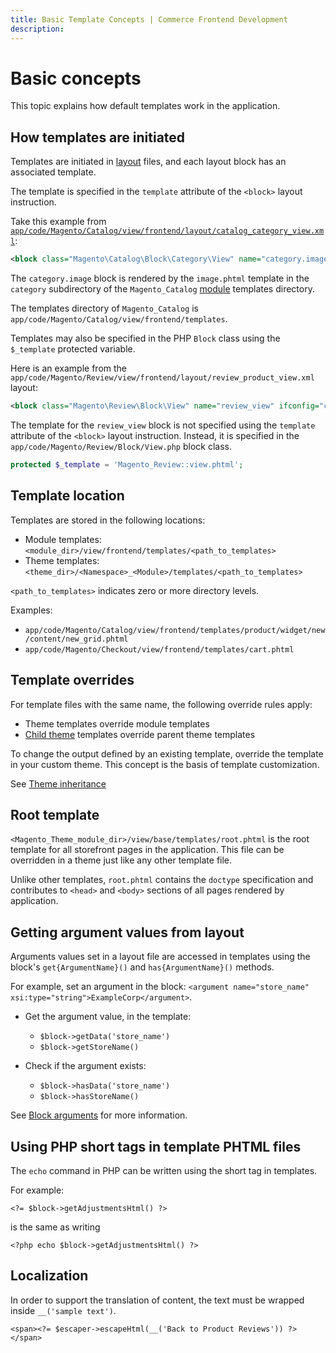 ```yaml
---
title: Basic Template Concepts | Commerce Frontend Development
description:
---
```


# Basic concepts

This topic explains how default templates work in the application.

## How templates are initiated

Templates are initiated in [layout](https://glossary.magento.com/layout) files, and
each layout block has an associated template.

The template is specified in the `template` attribute of the `<block>` layout instruction.

Take this example from [`app/code/Magento/Catalog/view/frontend/layout/catalog_category_view.xml`]:

```xml
<block class="Magento\Catalog\Block\Category\View" name="category.image" template="Magento_Catalog::category/image.phtml">
```

The `category.image` block is rendered by the `image.phtml` template in the `category` subdirectory of the `Magento_Catalog` [module](https://glossary.magento.com/module) templates directory.

The templates directory of `Magento_Catalog` is `app/code/Magento/Catalog/view/frontend/templates`.

Templates may also be specified in the PHP `Block` class using the `$_template` protected variable.

Here is an example from the `app/code/Magento/Review/view/frontend/layout/review_product_view.xml` layout:

```xml
<block class="Magento\Review\Block\View" name="review_view" ifconfig="catalog/review/active"/>
```

The template for the `review_view` block is not specified using the `template` attribute of the `<block>` layout instruction. Instead, it is specified in the `app/code/Magento/Review/Block/View.php` block class.

```php
protected $_template = 'Magento_Review::view.phtml';
```

## Template location

 Templates are stored in the following locations:

*  Module templates: `<module_dir>/view/frontend/templates/<path_to_templates>`
*  Theme templates: `<theme_dir>/<Namespace>_<Module>/templates/<path_to_templates>`

`<path_to_templates>` indicates zero or more directory levels.

Examples:

*  `app/code/Magento/Catalog/view/frontend/templates/product/widget/new/content/new_grid.phtml`
*  `app/code/Magento/Checkout/view/frontend/templates/cart.phtml`

## Template overrides

For template files with the same name, the following override rules apply:

*  Theme templates override module templates
*  [Child theme] templates override parent theme templates

To change the output defined by an existing template, override the template in your custom theme.
This concept is the basis of template customization.

See [Theme inheritance]

## Root template

`<Magento_Theme_module_dir>/view/base/templates/root.phtml` is the root template for all storefront pages in the application.
This file can be overridden in a theme just like any other template file.

Unlike other templates, `root.phtml` contains the `doctype` specification and contributes to `<head>` and `<body>` sections of all pages rendered by application.

## Getting argument values from layout

Arguments values set in a layout file are accessed in templates using the block's `get{ArgumentName}()` and `has{ArgumentName}()` methods.

For example, set an argument in the block: `<argument name="store_name" xsi:type="string">ExampleCorp</argument>`.

*  Get the argument value, in the template:

   *  `$block->getData('store_name')`
   *  `$block->getStoreName()`

*  Check if the argument exists:

   *  `$block->hasData('store_name')`
   *  `$block->hasStoreName()`

See [Block arguments] for more information.

## Using PHP short tags in template PHTML files

The `echo` command in PHP can be written using the short tag in templates.

For example:

```phtml
<?= $block->getAdjustmentsHtml() ?>
```

is the same as writing

```phtml
<?php echo $block->getAdjustmentsHtml() ?>
```

## Localization

In order to support the translation of content, the text must be wrapped inside `__('sample text')`.

```phtml
<span><?= $escaper->escapeHtml(__('Back to Product Reviews')) ?></span>
```

[`app/code/Magento/Catalog/view/frontend/layout/catalog_category_view.xml`]: https://github.com/magento/magento2/blob/2.4/app/code/Magento/Catalog/view/frontend/layout/catalog_category_view.xml
[Child theme]: ../themes/inherit.md
[Theme inheritance]: ../themes/inherit.md#override-templates
[Block arguments]: ../layouts/xml-instructions.md#argument
